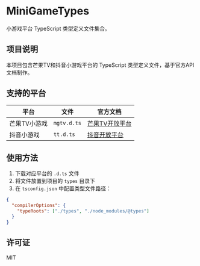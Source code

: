 # MiniGameTypes

小游戏平台 TypeScript 类型定义文件集合。

## 项目说明

本项目包含芒果TV和抖音小游戏平台的 TypeScript 类型定义文件，基于官方API文档制作。

## 支持的平台

| 平台         | 文件        | 官方文档                                                                                             |
| ------------ | ----------- | ---------------------------------------------------------------------------------------------------- |
| 芒果TV小游戏 | `mgtv.d.ts` | [芒果TV开放平台](https://open.mgtv.com/docs/minigame/api)                                            |
| 抖音小游戏   | `tt.d.ts`   | [抖音开放平台](https://developer.open-douyin.com/docs/resource/zh-CN/mini-game/develop/api/overview) |

## 使用方法

1. 下载对应平台的 `.d.ts` 文件
2. 将文件放置到项目的 `types` 目录下
3. 在 `tsconfig.json` 中配置类型文件路径：

```json
{
  "compilerOptions": {
    "typeRoots": ["./types", "./node_modules/@types"]
  }
}
```

## 许可证

MIT
